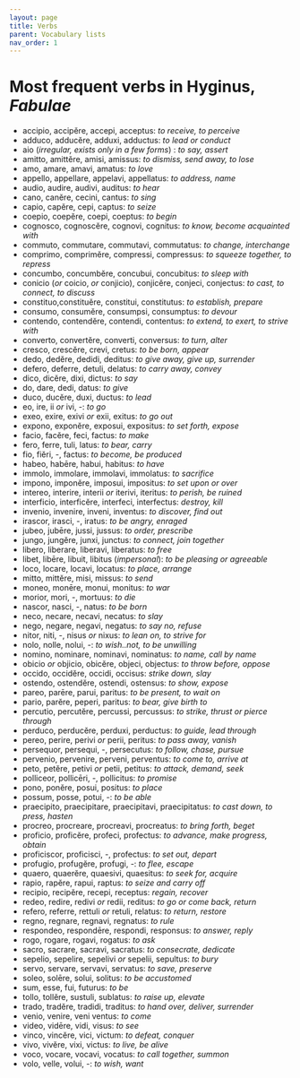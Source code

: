 ```yaml
---
layout: page
title: Verbs
parent: Vocabulary lists
nav_order: 1
---
```


# Most frequent verbs in Hyginus, *Fabulae*

- accipio, accipĕre, accepi, acceptus: *to receive, to perceive*
- adduco, adducĕre, adduxi, adductus: *to lead or conduct*
- aio (*irregular, exists only in a few forms*) : *to say, assert*
- amitto, amittĕre, amisi, amissus: *to dismiss, send away, to lose*
- amo, amare, amavi, amatus: *to love*
- appello, appellare, appelavi, appellatus: *to address, name*
- audio, audire, audivi, auditus: *to hear*
- cano, canĕre, cecini, cantus: *to sing*
- capio, capĕre, cepi, captus: *to seize*
- coepio, coepĕre, coepi, coeptus: *to begin*
- cognosco, cognoscĕre, cognovi, cognitus: *to know, become acquainted with*
- commuto, commutare, commutavi, commutatus: *to change, interchange*
- comprimo, comprimĕre, compressi, compressus: *to squeeze together, to repress*
- concumbo, concumbĕre, concubui, concubitus: *to sleep with*
- conicio (*or* coicio, *or* conjicio), conjicĕre, conjeci, conjectus: *to cast, to connect, to discuss*
- constituo,constituĕre, constitui, constitutus: *to establish, prepare*
- consumo, consumĕre, consumpsi, consumptus: *to devour*
- contendo, contendĕre, contendi, contentus: *to extend, to exert, to strive with*
- converto, convertĕre, converti, conversus: *to turn, alter*
- cresco, crescĕre, crevi, cretus: *to be born, appear*
- dedo, dedĕre, dedidi, deditus: *to give away, give up, surrender*
- defero, deferre, detuli, delatus: *to carry away, convey*
- dico, dicĕre, dixi, dictus: *to say*
- do, dare, dedi, datus: *to give*
- duco, ducĕre, duxi, ductus: *to lead*
- eo, ire, ii *or* ivi, -: *to go*
- exeo, exire, exivi *or* exii, exitus: *to go out*
- expono, exponĕre, exposui, expositus: *to set forth, expose*
- facio, facĕre, feci, factus: *to make*
- fero, ferre, tuli, latus: *to bear, carry*
- fio, fiĕri, -, factus: *to become, be produced*
- habeo, habēre, habui, habitus: *to have*
- immolo, immolare, immolavi, immolatus: *to sacrifice*
- impono, imponĕre, imposui, impositus: *to set upon or over*
- intereo, interire, interii *or* iterivi, iteritus: *to perish, be ruined*
- interficio, interficĕre, interfeci, interfectus: *destroy, kill*
- invenio, invenire, inveni, inventus: *to discover, find out*
- irascor, irasci, -, iratus: *to be angry, enraged*
- jubeo, jubēre, jussi, jussus: *to order, prescribe*
- jungo, jungĕre, junxi, junctus: *to connect, join together*
- libero, liberare, liberavi, liberatus: *to free*
- libet, libēre, libuit, libitus (*impersonal*): *to be pleasing or agreeable*
- loco, locare, locavi, locatus: *to place, arrange*
- mitto, mittĕre, misi, missus: *to send*
- moneo, monēre, monui, monitus: *to war*
- morior, mori, -, mortuus: *to die*
- nascor, nasci, -, natus: *to be born*
- neco, necare, necavi, necatus: *to slay*
- nego, negare, negavi, negatus: *to say no, refuse*
- nitor, niti, -, nisus *or* nixus: *to lean on, to strive for*
- nolo, nolle, nolui, -: *to wish..not, to be unwilling*
- nomino, nominare, nominavi, nominatus: *to name, call by name*
- obicio *or* objicio, obicĕre, objeci, objectus: *to throw before, oppose*
- occido, occidĕre, occidi, occisus: *strike down, slay*
- ostendo, ostendĕre, ostendi, ostensus: *to show, expose*
- pareo, parēre, parui, paritus: *to be present, to wait on*
- pario, parĕre, peperi, paritus: *to bear, give birth to*
- percutio, percutĕre, percussi, percussus: *to strike, thrust or pierce through*
- perduco, perducĕre, perduxi, perductus: *to guide, lead through*
- pereo, perire, perivi *or* perii, peritus: *to pass away, vanish*
- persequor, persequi, -, persecutus: *to follow, chase, pursue*
- pervenio, pervenire, perveni, perventus: *to come to, arrive at*
- peto, petĕre, petivi *or* petii, petitus: *to attack, demand, seek*
- polliceor, pollicēri, -, pollicitus: *to promise*
- pono, ponĕre, posui, positus: *to place*
- possum, posse, potui, -: *to be able*
- praecipito, praecipitare, praecipitavi, praecipitatus: *to cast down, to press, hasten*
- procreo, procreare, procreavi, procreatus: *to bring forth, beget*
- proficio, proficĕre, profeci, profectus: *to advance, make progress, obtain*
- proficiscor,  proficisci, -, profectus: *to set out, depart*
- profugio, profugĕre, profugi, -: *to flee, escape*
- quaero, quaerĕre, quaesivi, quaesitus: *to seek for, acquire*
- rapio, rapĕre, rapui, raptus: *to seize and carry off*
- recipio, recipĕre, recepi, receptus: *regain, recover*
- redeo, redire, redivi *or* redii, reditus: *to go or come back, return*
- refero, referre, rettuli *or* retuli, relatus: *to return, restore*
- regno, regnare, regnavi, regnatus: *to rule*
- respondeo, respondēre, respondi, responsus: *to answer, reply*
- rogo, rogare, rogavi, rogatus: *to ask*
- sacro, sacrare, sacravi, sacratus: *to consecrate, dedicate*
- sepelio, sepelire, sepelivi *or* sepelii, sepultus: *to bury*
- servo, servare, servavi, servatus: *to save, preserve*
- soleo, solēre, solui, solitus: *to be accustomed*
- sum, esse, fui, futurus: *to be*
- tollo, tollĕre, sustuli, sublatus: *to raise up, elevate*
- trado, tradĕre, tradidi, traditus: *to hand over, deliver, surrender*
- venio, venire, veni ventus: *to come*
- video, vidēre, vidi, visus: *to see*
- vinco, vincĕre, vici, victum: *to defeat, conquer*
- vivo, vivĕre, vixi, victus: *to live, be alive*
- voco, vocare, vocavi, vocatus: *to call together, summon*
- volo, velle, volui, -: *to wish, want*
